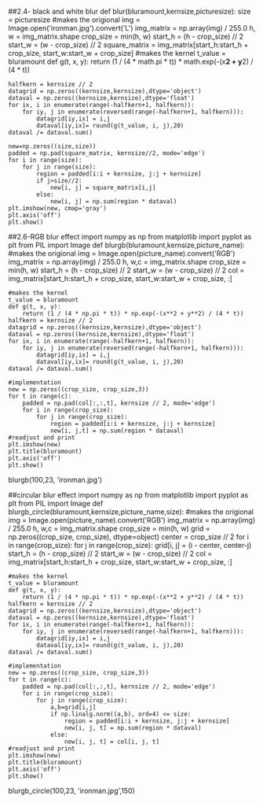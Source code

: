 ##2.4- black and white blur
def blur(bluramount,kernsize,picturesize):
    size = picturesize
    #makes the origional
    img = Image.open('ironman.jpg').convert('L')
    img_matrix = np.array(img) / 255.0
    h, w = img_matrix.shape
    crop_size = min(h, w)
    start_h = (h - crop_size) // 2
    start_w = (w - crop_size) // 2
    square_matrix = img_matrix[start_h:start_h + crop_size, start_w:start_w + crop_size]
    #makes the kernel
    t_value = bluramount
    def g(t, x, y):
        return (1 / (4 * math.pi * t)) * math.exp(-(x**2 + y**2) / (4 * t))

    halfkern = kernsize // 2
    datagrid = np.zeros((kernsize,kernsize),dtype='object')
    dataval = np.zeros((kernsize,kernsize),dtype='float')
    for ix, i in enumerate(range(-halfkern+1, halfkern)):
        for iy, j in enumerate(reversed(range(-halfkern+1, halfkern))):
            datagrid[iy,ix] = i,j
            dataval[iy,ix]= round(g(t_value, i, j),20)
    dataval /= dataval.sum()

    new=np.zeros((size,size))
    padded = np.pad(square_matrix, kernsize//2, mode='edge')
    for i in range(size):
        for j in range(size):
            region = padded[i:i + kernsize, j:j + kernsize]
            if j>size//2:
                new[i, j] = square_matrix[i,j]
            else:
                new[i, j] = np.sum(region * dataval)
    plt.imshow(new, cmap='gray')
    plt.axis('off')
    plt.show()

##2.6-RGB blur effect
import numpy as np
from matplotlib import pyplot as plt
from PIL import Image
def blurgb(bluramount,kernsize,picture_name):
    #makes the origional
    img = Image.open(picture_name).convert('RGB')
    img_matrix = np.array(img) / 255.0
    h, w,c = img_matrix.shape
    crop_size = min(h, w)
    start_h = (h - crop_size) // 2
    start_w = (w - crop_size) // 2
    col = img_matrix[start_h:start_h + crop_size, start_w:start_w + crop_size, :]

    #makes the kernel
    t_value = bluramount
    def g(t, x, y):
        return (1 / (4 * np.pi * t)) * np.exp(-(x**2 + y**2) / (4 * t))
    halfkern = kernsize // 2
    datagrid = np.zeros((kernsize,kernsize),dtype='object')
    dataval = np.zeros((kernsize,kernsize),dtype='float')
    for ix, i in enumerate(range(-halfkern+1, halfkern)):
        for iy, j in enumerate(reversed(range(-halfkern+1, halfkern))):
            datagrid[iy,ix] = i,j
            dataval[iy,ix]= round(g(t_value, i, j),20)
    dataval /= dataval.sum()

    #implementation
    new = np.zeros((crop_size, crop_size,3))
    for t in range(c):
        padded = np.pad(col[:,:,t], kernsize // 2, mode='edge')
        for i in range(crop_size):
            for j in range(crop_size):
                region = padded[i:i + kernsize, j:j + kernsize]
                new[i, j,t] = np.sum(region * dataval)
    #readjust and print
    plt.imshow(new)
    plt.title(bluramount)
    plt.axis('off')
    plt.show()
blurgb(100,23, 'ironman.jpg')

##circular blur effect
import numpy as np
from matplotlib import pyplot as plt
from PIL import Image
def blurgb_circle(bluramount,kernsize,picture_name,size):
    #makes the origional
    img = Image.open(picture_name).convert('RGB')
    img_matrix = np.array(img) / 255.0
    h, w,c = img_matrix.shape
    crop_size = min(h, w)
    grid = np.zeros((crop_size, crop_size), dtype=object)
    center = crop_size // 2
    for i in range(crop_size):
        for j in range(crop_size):
            grid[i, j] = (i - center, center-j)
    start_h = (h - crop_size) // 2
    start_w = (w - crop_size) // 2
    col = img_matrix[start_h:start_h + crop_size, start_w:start_w + crop_size, :]

    #makes the kernel
    t_value = bluramount
    def g(t, x, y):
        return (1 / (4 * np.pi * t)) * np.exp(-(x**2 + y**2) / (4 * t))
    halfkern = kernsize // 2
    datagrid = np.zeros((kernsize,kernsize),dtype='object')
    dataval = np.zeros((kernsize,kernsize),dtype='float')
    for ix, i in enumerate(range(-halfkern+1, halfkern)):
        for iy, j in enumerate(reversed(range(-halfkern+1, halfkern))):
            datagrid[iy,ix] = i,j
            dataval[iy,ix]= round(g(t_value, i, j),20)
    dataval /= dataval.sum()

    #implementation
    new = np.zeros((crop_size, crop_size,3))
    for t in range(c):
        padded = np.pad(col[:,:,t], kernsize // 2, mode='edge')
        for i in range(crop_size):
            for j in range(crop_size):
                a,b=grid[i,j]
                if np.linalg.norm((a,b), ord=4) <= size:
                    region = padded[i:i + kernsize, j:j + kernsize]
                    new[i, j, t] = np.sum(region * dataval)
                else:
                    new[i, j, t] = col[i, j, t]
    #readjust and print
    plt.imshow(new)
    plt.title(bluramount)
    plt.axis('off')
    plt.show()
blurgb_circle(100,23, 'ironman.jpg',150)
